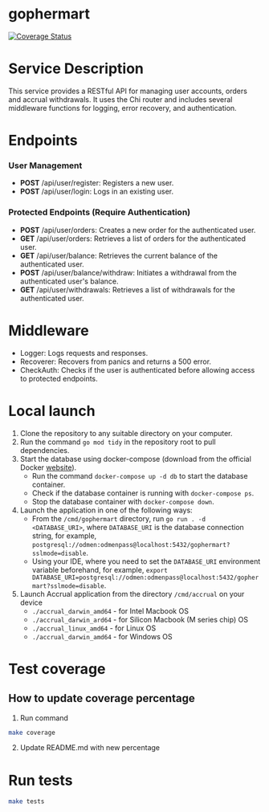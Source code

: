 # gophermart 

[![Coverage Status](https://img.shields.io/badge/coverage-66.7%25-brightgreen)](https://github.com/RIBorisov/gophermart/coverage.html)
# Service Description
This service provides a RESTful API for managing user accounts, orders and accrual withdrawals. It uses the Chi router and includes several middleware functions for logging, error recovery, and authentication.

# Endpoints
### User Management
   - **POST** /api/user/register: Registers a new user.
   - **POST** /api/user/login: Logs in an existing user.
   
### Protected Endpoints (Require Authentication)
   - **POST** /api/user/orders: Creates a new order for the authenticated user.
   - **GET** /api/user/orders: Retrieves a list of orders for the authenticated user.
   - **GET** /api/user/balance: Retrieves the current balance of the authenticated user.
   - **POST** /api/user/balance/withdraw: Initiates a withdrawal from the authenticated user's balance.
   - **GET** /api/user/withdrawals: Retrieves a list of withdrawals for the authenticated user.
   
# Middleware
   - Logger: Logs requests and responses.
   - Recoverer: Recovers from panics and returns a 500 error.
   - CheckAuth: Checks if the user is authenticated before allowing access to protected endpoints.

# Local launch

1. Clone the repository to any suitable directory on your computer.
2. Run the command `go mod tidy` in the repository root to pull dependencies.
3. Start the database using docker-compose (download from the official Docker [website](https://www.docker.com/products/docker-desktop/)). 
   - Run the command `docker-compose up -d db` to start the database container.
   - Check if the database container is running with `docker-compose ps`.
   - Stop the database container with `docker-compose down`.
4. Launch the application in one of the following ways:
   - From the `/cmd/gophermart` directory, run `go run . -d <DATABASE_URI>`, where `DATABASE_URI` is the database connection string, for example, `postgresql://odmen:odmenpass@localhost:5432/gophermart?sslmode=disable`.
   - Using your IDE, where you need to set the `DATABASE_URI` environment variable beforehand, for example, `export DATABASE_URI=postgresql://odmen:odmenpass@localhost:5432/gophermart?sslmode=disable`.
5. Launch Accrual application from the directory `/cmd/accrual` on your device 
   - `./accrual_darwin_amd64` - for Intel Macbook OS
   - `./accrual_darwin_ard64` - for Silicon Macbook (M series chip) OS 
   - `./accrual_linux_amd64` - for Linux OS
   - `./accrual_darwin_amd64` - for Windows OS

# Test coverage
## How to update coverage percentage
1. Run command
```bash
make coverage
```
2. Update README.md with new percentage

# Run tests
```bash
make tests
```